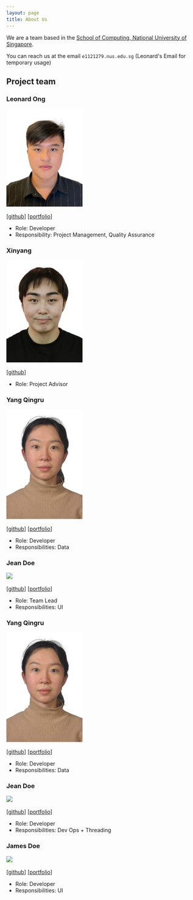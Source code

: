 ```yaml
---
layout: page
title: About Us
---
```


We are a team based in the [School of Computing, National University of Singapore](https://www.comp.nus.edu.sg).


You can reach us at the email `e1121279.nus.edu.sg` (Leonard's Email for temporary usage)

## Project team

### Leonard Ong

<img src="images/frozennfishh.png" width="200px">

[[github](https://github.com/Frozennfishh)]
[[portfolio](team/johndoe.md)]

* Role: Developer
* Responsibility: Project Management, Quality Assurance

### Xinyang

<img src="images/xinyang.png" width="200px">

[[github](https://github.com/Jasonzhou97)]

* Role: Project Advisor

### Yang Qingru

<img src="images/caroline1233456.png" width="200px">

[[github](http://github.com/caroline1233456)] [[portfolio](team/johndoe.md)]

* Role: Developer
* Responsibilities: Data

### Jean Doe
<img src="images/johndoe.png" width="200px">

[[github](http://github.com/johndoe)]
[[portfolio](team/johndoe.md)]

* Role: Team Lead
* Responsibilities: UI

### Yang Qingru

<img src="images/caroline1233456.png" width="200px">

[[github](http://github.com/caroline1233456)] [[portfolio](team/johndoe.md)]

* Role: Developer
* Responsibilities: Data

### Jean Doe

<img src="images/johndoe.png" width="200px">

[[github](http://github.com/johndoe)]
[[portfolio](team/johndoe.md)]

* Role: Developer
* Responsibilities: Dev Ops + Threading

### James Doe

<img src="images/johndoe.png" width="200px">

[[github](http://github.com/johndoe)]
[[portfolio](team/johndoe.md)]

* Role: Developer
* Responsibilities: UI

